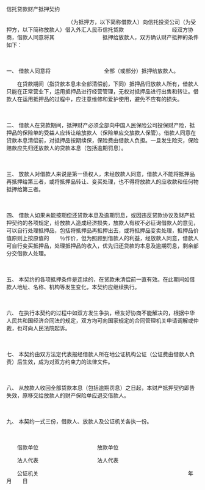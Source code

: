 



信托贷款财产抵押契约



 

　　　　　　　　　　　　（为抵押方，以下简称借款人）向信托投资公司（为受押方，以下简称放款人）借入外汇人民币信托贷款　　　　　　　　　经双方协商，借款人同意将其　　　　　　　　　抵押给放款人，双方确认财产抵押的条件如下：

　　

一、
借款人同意将　　　　　　　　　　全部（或部分）抵押给放款人。

　　在贷款期间（指贷款本息未全部清偿前，下同）抵押品归放款人所有，借款人只能在正常营业下，运用抵押品进行经营管理，无权对抵押品进行出售和转让。借款人在运用抵押品的过程中，应注意维修和爱护使用，避免不应有的损失。

　　

二、
借款人在贷款期间，抵押财产必须全部向中国人民保险公司投保财产险，抵押品的保险单的受益人应转让给放款人（保险单应交放款人保管）。借款人同意在贷款本息清偿前，对抵押品按期续保，保险费由借款人负担。一旦发生险灾，保险赔款应先归还放款人的贷款本息（包括逾期罚息）。

　　

三、
放款人对借款人来说是第一债权人，未经放款人同意，借款人不能将抵押品再抵押给第三者，或将抵押品转让、变买处理，也不得将放款人的应收款和任何物抵押给第三者。

　　

四、
借款人如果未能按期偿还贷款本息及逾期罚息，或因违反贷款协议及财产抵押契约的各项规定，给放款人造成经济损失，放款人有权不必征询借款人的意见，可以自行处理抵押品，包括将抵押品再抵押出去，或将抵押品变卖处理，抵押品价值原则上按原值的　　％作价，但为照顾到借款人的利益，经放款人同意，借款人可自行变买抵押品，处理抵押品的收入，优先归还贷款的本息及逾期罚息，剩余部分交借款人处理。

　　

五、
本契约的各项抵押条件是连续的，在贷款未清偿前一直有效。在此期间如借款人地址、名称、机构等发生变化，本契约应继续执行。

　　

六、
在执行本契约的过程中如双方发生争执，经友好协商不能解决的，根据中华人民共和国经济合同法的规定，双方均可向国家规定的合同管理机关申请调解或仲裁，也可向人民法院起诉。

　　

七、
本契约由双方法定代表报经借款人所在地公证机构公证（公证费由借款人负责）后生效，成为对双方约束力的法律文件。

　　

八、
从放款人收回全部贷款本息（包括逾期罚息）之日起，本财产抵押契约即告失效，原移交给放款人的财产保险单应退交借款人。

　　

九、
本契约一式三份，借款人、放款人及公证机关各执一份。　　

　　

　　借款单位　　　　　　　　　　　放款单位

　　法人代表　　　　　　　　　　　法人代表

　　公证机关　　　　　　　　　　　　　　　　　　　　　　　　　　　　年　　月　　日